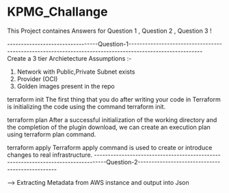 # KPMG_Challange

This Project containes Answers for  Question 1 , Question 2 , Question 3 ! 

---------------------------------Question-1---------------------------------------------------------------------------------------------------------
Create a 3 tier Archietecture 
Assumptions :- 
1.  Network with Public,Private Subnet exists 
2.  Provider (OCI)
3.  Golden images present in the repo 


terraform init
The first thing that you do after writing your code in Terraform is initializing the code using the command terraform init.

terraform plan
After a successful initialization of the working directory and the completion of the plugin download, we can create an execution plan using terraform plan command.

terraform apply
Terraform apply command is used to create or introduce changes to real infrastructure.
----------------------------------------------------------------------------------Question-2------------------------------------------------

--> Extracting Metadata from AWS instance and output into Json 



